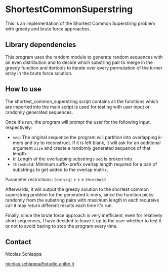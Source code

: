 # ShortestCommonSuperstring

This is an implementation of the Shortest Common Superstring problem with greedy
and brute force approaches.

## Library dependencies

This program uses the random module to generate random sequences with an even
distribution and to decide which substring pair to merge in the greedy function
and itertools to iterate over every permutation of the k-mer array in the brute
force solution.

## How to use

The shortest_common_superstring script contains all the functions which are imported into
the main script is used for testing with user input or randomly generated sequences.

Once it's run, the program will prompt the user for the following input, respectively:
- ```seq```: The original sequence the program will partition into overlapping k-mers and try to
reconstruct. If it is left blank, it will ask for an additional argument ```size``` and create
a randomly generated sequence of that length.
- ```k```: Length of the overlapping substrings ```seq``` is broken into.
- ```threshold```: Minimum suffix-prefix overlap length required for a pair of substrings to
get added to the overlap matrix.

Parameter restrictions: ```len(seq)``` > ```k``` ≥ ```threshold```

Afterwards, it will output the greedy solution to the shortest common superstring problem for the
generated k-mers, since the function picks randomly from the substring pairs with maximum length
in each recursive call it may return different results each time it's run.

Finally, since the brute force approach is very inefficient, even for relatively short sequences,
I have decided to leave it up to the user whether to test it or not to avoid having to stop
the program every time.


## Contact

Nicolas Schiappa

nicolas.schiappa@studio.unibo.it